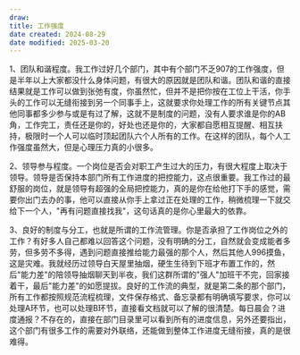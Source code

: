 ```yaml
---
draw:
title: 工作强度
date created: 2024-08-29
date modified: 2025-03-20
---
```


1、团队和谐程度。我工作过好几个部门，其中有个部门不乏907的工作强度，但是半年以上大家都没什么身体问题，有很大的原因就是团队和谐。团队和谐的直接结果就是工作可以做到张弛有度，你虽然忙，但并不是把你按在工位上干活，你手头的工作可以无缝衔接到另一个同事手上，这就要求你处理工作的所有关键节点其他同事都多少参与或是有过了解，这就不是制度的问题，没有人要求谁是你的AB角，工作完工，责任还是你的，好处也还是你的，大家都自愿相互提醒、相互扶持，极限时一个人可以临时顶起团队六个人所有的工作。在这样的团队，每个人工作强度虽然大，但是心理压力真的小很多。

2、领导参与程度。一个岗位是否会对职工产生过大的压力，有很大程度上取决于领导。领导是否保持本部门所有工作进度的把控能力，这点很重要。我工作过的最舒服的岗位，就是领导有超强的全局把控能力，真的是你在给他打下手的感觉，需要你出门去办的事，他可以直接从你手上拿过正在处理的工作，稍微梳理一下就交给下一个人，"再有问题直接找我"，这句话真的是你心里最大的依靠。

3、良好的制度与分工，也就是所谓的工作流管理。你是否承担了工作岗位之外的工作？有好多人自己都难以回答这个问题，没有明确的分工，自然就会变成能者多劳，但多劳不多得，遇到问题直接推给能力最强的那个人，然后其他人996摸鱼，这是灾难。我就经历过领导白天屋里抽烟，硬生生待到下班才布置工作的，然后"能力差"的陪领导抽烟聊天到半夜，我们这群所谓的"强人"加班干不完，回家接着干，最后"能力差"的如愿提拔。良好的工作流的典型，就是第二条的那个部门，所有工作都按照规范流程梳理，文件保存格式、备忘录都有明确填写要求，你可以处理A环节，也可以处理B环节，直接看文档就可以了解的很清楚。每日晨会？进度通报？不存在的，直接在部门目录里可以看到所有的进度信息，另外还要指出，这个部门有很多工作的需要对外联络，还能做到整体工作进度无缝衔接，真的是很难得。
